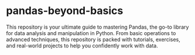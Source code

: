 # pandas-beyond-basics
This repository is your ultimate guide to mastering Pandas, the go-to library for data analysis and manipulation in Python. From basic operations to advanced techniques, this repository is packed with tutorials, exercises, and real-world projects to help you confidently work with data.
